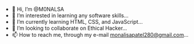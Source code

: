 - 👋 Hi, I’m @M0NALSA
- 👀 I’m interested in learning any software skills...
- 🌱 I’m currently learning HTML, CSS, and JavaScript...
- 💞️ I’m looking to collaborate on Ethical Hacker...
- 📫 How to reach me, through my e-mail monalisapatel280@gmail.com...

<!---
M0NALSA/M0NALSA is a ✨ special ✨ repository because its `README.md` (this file) appears on your GitHub profile.
You can click the Preview link to take a look at your changes.
--->
